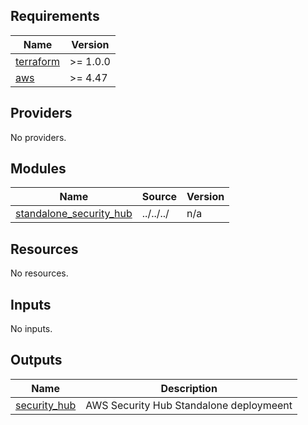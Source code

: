 ## Requirements

| Name | Version |
|------|---------|
| <a name="requirement_terraform"></a> [terraform](#requirement\_terraform) | >= 1.0.0 |
| <a name="requirement_aws"></a> [aws](#requirement\_aws) | >= 4.47 |

## Providers

No providers.

## Modules

| Name | Source | Version |
|------|--------|---------|
| <a name="module_standalone_security_hub"></a> [standalone\_security\_hub](#module\_standalone\_security\_hub) | ../../../ | n/a |

## Resources

No resources.

## Inputs

No inputs.

## Outputs

| Name | Description |
|------|-------------|
| <a name="output_security_hub"></a> [security\_hub](#output\_security\_hub) | AWS Security Hub Standalone deploymeent |
